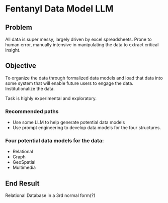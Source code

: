 # Fentanyl Data Model LLM

## Problem
All data is super messy, largely driven by excel spreadsheets. Prone to human error, manually intensive in manipulating the data to extract critical insight.

## Objective
To organize the data through formalized data models and load that data into some system that will enable future users to engage the data. Institutionalize the data.

Task is highly experimental and exploratory.

### Recommended paths
- Use some LLM to help generate potential data models
- Use prompt engineering to develop data models for the four structures.

### Four potential data models for the data:
- Relational
- Graph
- GeoSpatial
- Multimedia

## End Result
Relational Database in a 3rd normal form(?)